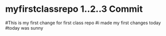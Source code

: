 # myfirstclassrepo 1..2..3 Commit
#This is my first change for first class repo
#i made my first changes today
#today was sunny
